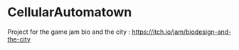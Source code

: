 # CellularAutomatown
Project for the game jam bio and the city : https://itch.io/jam/biodesign-and-the-city

